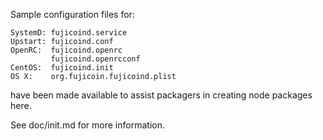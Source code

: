 Sample configuration files for:
```
SystemD: fujicoind.service
Upstart: fujicoind.conf
OpenRC:  fujicoind.openrc
         fujicoind.openrcconf
CentOS:  fujicoind.init
OS X:    org.fujicoin.fujicoind.plist
```
have been made available to assist packagers in creating node packages here.

See doc/init.md for more information.
